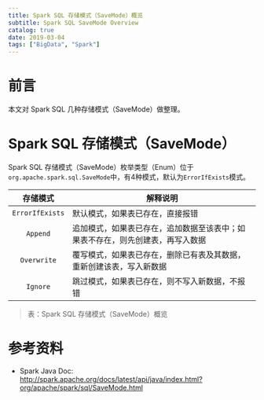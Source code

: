 ```yaml
---
title: Spark SQL 存储模式（SaveMode）概览
subtitle: Spark SQL SaveMode Overview
catalog: true
date: 2019-03-04
tags: ["BigData", "Spark"]
---
```


# 前言

本文对 Spark SQL 几种存储模式（SaveMode）做整理。

# Spark SQL 存储模式（SaveMode）

Spark SQL 存储模式（SaveMode）枚举类型（Enum）位于`org.apache.spark.sql.SaveMode`中，有4种模式，默认为`ErrorIfExists`模式。

| 存储模式        | 解释说明 |
| :-------------: | -------- |
| `ErrorIfExists` | 默认模式，如果表已存在，直接报错 |
| `Append`        | 追加模式，如果表已存在，追加数据至该表中；如果表不存在，则先创建表，再写入数据 |
| `Overwrite`     | 覆写模式，如果表已存在，删除已有表及其数据，重新创建该表，写入新数据 |
| `Ignore`        | 跳过模式，如果表已存在，则不写入新数据，不报错 |

> 表：Spark SQL 存储模式（SaveMode）概览

# 参考资料

- Spark Java Doc: http://spark.apache.org/docs/latest/api/java/index.html?org/apache/spark/sql/SaveMode.html

